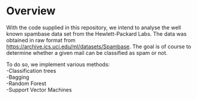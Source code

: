 
# Overview

With the code supplied in this repository, we intend to analyse the well known spambase data set from the Hewlett-Packard Labs. The data was obtained in raw format from https://archive.ics.uci.edu/ml/datasets/Spambase. The goal is of course to determine whether a given mail can be classified as spam or not. 

To do so, we implement various methods:			
	-Classification trees	
	-Bagging	
	-Random Forest	
	-Support Vector Machines	
 





